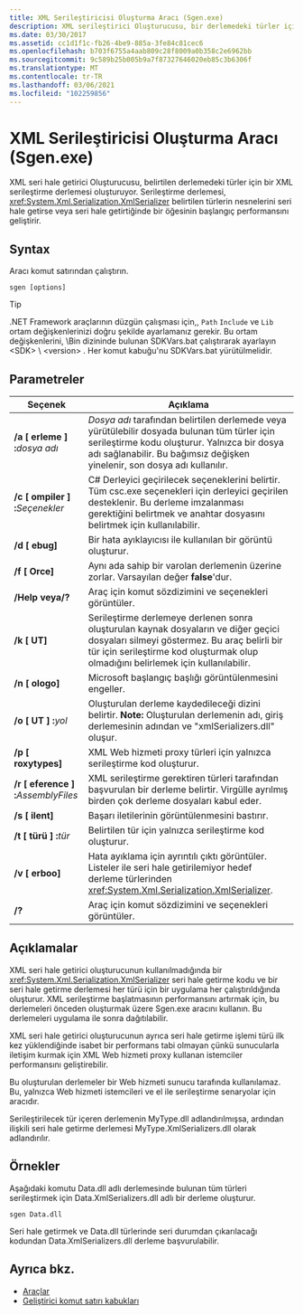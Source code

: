 ```yaml
---
title: XML Serileştiricisi Oluşturma Aracı (Sgen.exe)
description: XML serileştirici Oluşturucusu, bir derlemedeki türler için bir XML serileştirme derlemesi oluşturur ve bu da XmlSerializer 'ın başlangıç performansını geliştirir.
ms.date: 03/30/2017
ms.assetid: cc1d1f1c-fb26-4be9-885a-3fe84c81cec6
ms.openlocfilehash: b703f6755a4aab809c28f8009a0b358c2e6962bb
ms.sourcegitcommit: 9c589b25b005b9a7f87327646020eb85c3b6306f
ms.translationtype: MT
ms.contentlocale: tr-TR
ms.lasthandoff: 03/06/2021
ms.locfileid: "102259856"
---
```

# <a name="xml-serializer-generator-tool-sgenexe"></a>XML Serileştiricisi Oluşturma Aracı (Sgen.exe)

XML seri hale getirici Oluşturucusu, belirtilen derlemedeki türler için bir XML serileştirme derlemesi oluşturuyor. Serileştirme derlemesi, <xref:System.Xml.Serialization.XmlSerializer> belirtilen türlerin nesnelerini seri hale getirse veya seri hale getirtiğinde bir öğesinin başlangıç performansını geliştirir.
  
## <a name="syntax"></a>Syntax

Aracı komut satırından çalıştırın.
  
```console  
sgen [options]  
```
  
> [!TIP]
> .NET Framework araçlarının düzgün çalışması için,, `Path` `Include` ve `Lib` ortam değişkenlerinizi doğru şekilde ayarlamanız gerekir. Bu ortam değişkenlerini, \Bin dizininde bulunan SDKVars.bat çalıştırarak ayarlayın \<SDK> \\ \<version> . Her komut kabuğu'nu SDKVars.bat yürütülmelidir.
  
## <a name="parameters"></a>Parametreler  
  
|Seçenek|Açıklama|  
|------------|-----------------|  
|**/a \[ erleme \] :**_dosya adı_|*Dosya adı* tarafından belirtilen derlemede veya yürütülebilir dosyada bulunan tüm türler için serileştirme kodu oluşturur. Yalnızca bir dosya adı sağlanabilir. Bu bağımsız değişken yinelenir, son dosya adı kullanılır.|  
|**/c \[ ompiler \] :**_Seçenekler_|C# Derleyici geçirilecek seçeneklerini belirtir. Tüm csc.exe seçenekleri için derleyici geçirilen desteklenir. Bu derleme imzalanması gerektiğini belirtmek ve anahtar dosyasını belirtmek için kullanılabilir.|  
|**/d \[ ebug\]**|Bir hata ayıklayıcısı ile kullanılan bir görüntü oluşturur.|  
|**/f \[ Orce\]**|Aynı ada sahip bir varolan derlemenin üzerine zorlar. Varsayılan değer **false**'dur.|  
|**/Help veya/?**|Araç için komut sözdizimini ve seçenekleri görüntüler.|  
|**/k \[ UT\]**|Serileştirme derlemeye derlenen sonra oluşturulan kaynak dosyaların ve diğer geçici dosyaları silmeyi göstermez. Bu araç belirli bir tür için serileştirme kod oluşturmak olup olmadığını belirlemek için kullanılabilir.|  
|**/n \[ ologo\]**|Microsoft başlangıç başlığı görüntülenmesini engeller.|  
|**/o \[ UT \] :**_yol_|Oluşturulan derleme kaydedileceği dizini belirtir. **Note:**  Oluşturulan derlemenin adı, giriş derlemesinin adından ve "xmlSerializers.dll" oluşur.|  
|**/p \[ roxytypes\]**|XML Web hizmeti proxy türleri için yalnızca serileştirme kod oluşturur.|  
|**/r \[ eference \] :**_AssemblyFiles_|XML serileştirme gerektiren türleri tarafından başvurulan bir derleme belirtir. Virgülle ayrılmış birden çok derleme dosyaları kabul eder.|  
|**/s \[ ilent\]**|Başarı iletilerinin görüntülenmesini bastırır.|  
|**/t \[ türü \] :**_tür_|Belirtilen tür için yalnızca serileştirme kod oluşturur.|  
|**/v \[ erboo\]**|Hata ayıklama için ayrıntılı çıktı görüntüler. Listeler ile seri hale getirilemiyor hedef derleme türlerinden <xref:System.Xml.Serialization.XmlSerializer>.|  
|**/?**|Araç için komut sözdizimini ve seçenekleri görüntüler.|  
  
## <a name="remarks"></a>Açıklamalar  

 XML seri hale getirici oluşturucunun kullanılmadığında bir <xref:System.Xml.Serialization.XmlSerializer> seri hale getirme kodu ve bir seri hale getirme derlemesi her türü için bir uygulama her çalıştırıldığında oluşturur. XML serileştirme başlatmasının performansını artırmak için, bu derlemeleri önceden oluşturmak üzere Sgen.exe aracını kullanın. Bu derlemeleri uygulama ile sonra dağıtılabilir.  
  
 XML seri hale getirici oluşturucunun ayrıca seri hale getirme işlemi türü ilk kez yüklendiğinde isabet bir performans tabi olmayan çünkü sunucularla iletişim kurmak için XML Web hizmeti proxy kullanan istemciler performansını geliştirebilir.  
  
 Bu oluşturulan derlemeler bir Web hizmeti sunucu tarafında kullanılamaz. Bu, yalnızca Web hizmeti istemcileri ve el ile serileştirme senaryolar için aracıdır.  
  
 Serileştirilecek tür içeren derlemenin MyType.dll adlandırılmışsa, ardından ilişkili seri hale getirme derlemesi MyType.XmlSerializers.dll olarak adlandırılır.  
  
## <a name="examples"></a>Örnekler  

 Aşağıdaki komutu Data.dll adlı derlemesinde bulunan tüm türleri serileştirmek için Data.XmlSerializers.dll adlı bir derleme oluşturur.  
  
```console  
sgen Data.dll
```  
  
 Seri hale getirmek ve Data.dll türlerinde seri durumdan çıkarılacağı kodundan Data.XmlSerializers.dll derleme başvurulabilir.  
  
## <a name="see-also"></a>Ayrıca bkz.

- [Araçlar](../../framework/tools/index.md)
- [Geliştirici komut satırı kabukları](/visualstudio/ide/reference/command-prompt-powershell)
